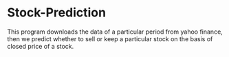 # Stock-Prediction
This program downloads the data of a particular period from yahoo finance, then we predict whether to sell or keep a particular stock on the basis of closed price of a stock.
